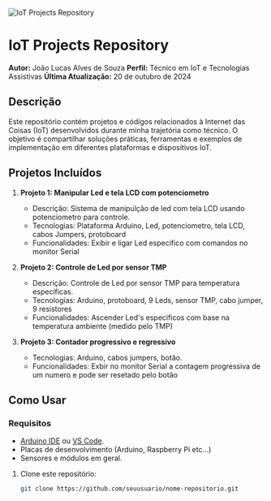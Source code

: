 ![IoT Projects Repository](Downloads.iot)

# IoT Projects Repository

**Autor:** João Lucas Alves de Souza
**Perfil:** Técnico em IoT e Tecnologias Assistivas
**Última Atualização:** 20 de outubro de 2024

## Descrição

Este repositório contém projetos e códigos relacionados à Internet das Coisas (IoT) desenvolvidos durante minha trajetória como técnico. O objetivo é compartilhar soluções práticas, ferramentas e exemplos de implementação em diferentes plataformas e dispositivos IoT.

## Projetos Incluídos

1. **Projeto 1: Manipular Led e tela LCD com potenciometro**
   - Descrição: Sistema de manipulção de led com tela LCD usando potenciometro para controle.
   - Tecnologias: Plataforma Arduino, Led, potenciometro, tela LCD, cabos Jumpers, protoboard
   - Funcionalidades: Exibir e ligar Led especifico com comandos no monitor Serial

2. **Projeto 2: Controle de Led por sensor TMP**
   - Descrição: Controle de Led por sensor TMP para temperatura especificas.
   - Tecnologias: Arduino, protoboard, 9 Leds, sensor TMP, cabo jumper, 9 resistores
   - Funcionalidades: Ascender Led's especificos com base na temperatura ambiente (medido pelo TMP)

3. **Projeto 3: Contador progressivo e regressivo**
   - Tecnologias: Arduino, cabos jumpers, botão.
   - Funcionalidades: Exbir no monitor Serial a contagem progressiva de um numero e pode ser resetado pelo botão

## Como Usar

### Requisitos

- [Arduino IDE](https://www.arduino.cc/en/software) ou [VS Code](https://code.visualstudio.com/).
- Placas de desenvolvimento (Arduino, Raspberry Pi etc...)
- Sensores e módulos em geral.


1. Clone este repositório:

   ```bash
   git clone https://github.com/seuusuario/nome-repositorio.git
